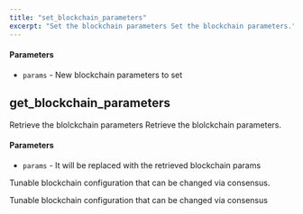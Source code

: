 ```yaml
---
title: "set_blockchain_parameters"
excerpt: "Set the blockchain parameters Set the blockchain parameters."
---
```

#### Parameters
* `params` - New blockchain parameters to set

## get_blockchain_parameters 

Retrieve the blolckchain parameters Retrieve the blolckchain parameters.

#### Parameters
* `params` - It will be replaced with the retrieved blockchain params


Tunable blockchain configuration that can be changed via consensus.

Tunable blockchain configuration that can be changed via consensus